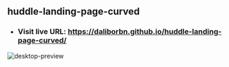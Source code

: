 ## huddle-landing-page-curved

* ### Visit live URL: https://daliborbn.github.io/huddle-landing-page-curved/
![desktop-preview](https://user-images.githubusercontent.com/109923493/197357520-3545f129-c516-4c4a-9a0b-66c2e9740b08.jpg)
